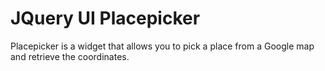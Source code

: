 # JQuery UI Placepicker
Placepicker is a widget that allows you to pick a place from a Google map and retrieve the coordinates. 